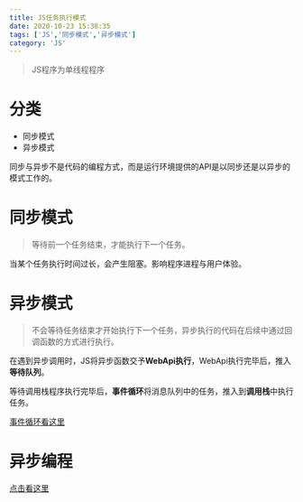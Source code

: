 ```yaml
---
title: JS任务执行模式
date: 2020-10-23 15:38:35
tags: ['JS','同步模式','异步模式']
category: 'JS'
---
```


> JS程序为单线程程序

# 分类

* 同步模式
* 异步模式

同步与异步不是代码的编程方式，而是运行环境提供的API是以同步还是以异步的模式工作的。

# 同步模式

> 等待前一个任务结束，才能执行下一个任务。

当某个任务执行时间过长，会产生阻塞。影响程序进程与用户体验。

# 异步模式

> 不会等待任务结束才开始执行下一个任务，异步执行的代码在后续中通过回调函数的方式进行执行。

在遇到异步调用时，JS将异步函数交予**WebApi执行**，WebApi执行完毕后，推入**等待队列**。

等待调用栈程序执行完毕后，**事件循环**将消息队列中的任务，推入到**调用栈**中执行任务。

[事件循环看这里](/2020/09/15/JS/event-loop/)



# 异步编程

[点击看这里](/2020/10/23/JS/asynchronous-programming/)